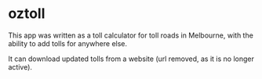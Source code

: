 oztoll
============
This app was written as a toll calculator for toll roads in Melbourne, with the ability to add tolls for anywhere else.

It can download updated tolls from a website (url removed, as it is no longer active).